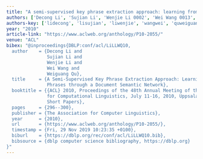 ```yaml
---
title: "A semi-supervised key phrase extraction approach: learning from title phrases through a document semantic network"
authors: ['Decong Li', 'Sujian Li', 'Wenjie Li 0002', 'Wei Wang 0013', 'Weiguang Qu']
authors-key: ['lidecong', 'lisujian', 'liwenjie', 'wangwei', 'quweiguang']
year: "2010"
article-link: "https://www.aclweb.org/anthology/P10-2055/"
venue: "ACL"
bibex: "@inproceedings{DBLP:conf/acl/LiLLWQ10,
  author    = {Decong Li and
               Sujian Li and
               Wenjie Li and
               Wei Wang and
               Weiguang Qu},
  title     = {A Semi-Supervised Key Phrase Extraction Approach: Learning from Title
               Phrases through a Document Semantic Network},
  booktitle = {{ACL} 2010, Proceedings of the 48th Annual Meeting of the Association
               for Computational Linguistics, July 11-16, 2010, Uppsala, Sweden,
               Short Papers},
  pages     = {296--300},
  publisher = {The Association for Computer Linguistics},
  year      = {2010},
  url       = {https://www.aclweb.org/anthology/P10-2055/},
  timestamp = {Fri, 29 Nov 2019 10:23:35 +0100},
  biburl    = {https://dblp.org/rec/conf/acl/LiLLWQ10.bib},
  bibsource = {dblp computer science bibliography, https://dblp.org}
}"
---
```

